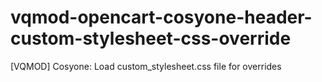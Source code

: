 # vqmod-opencart-cosyone-header-custom-stylesheet-css-override
[VQMOD] Cosyone: Load custom_stylesheet.css file for overrides
